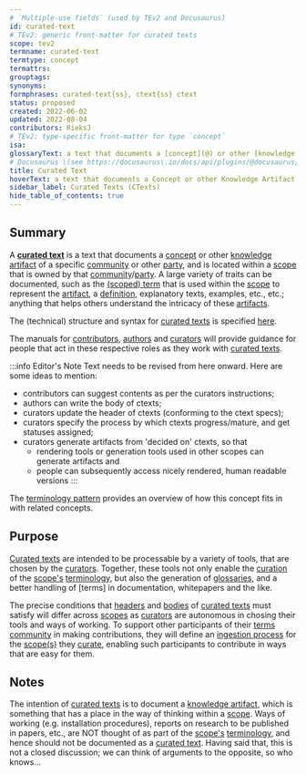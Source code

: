 ```yaml
---
# `Multiple-use fields` (used by TEv2 and Docusaurus)
id: curated-text
# TEv2: generic front-matter for curated texts
scope: tev2
termname: curated-text
termtype: concept
termattrs:
grouptags:
synonyms:
formphrases: curated-text{ss}, ctext{ss} ctext
status: proposed
created: 2022-06-02
updated: 2022-08-04
contributors: RieksJ
# TEv2: type-specific front-matter for type `concept`
isa:
glossaryText: a text that documents a [concept](@) or other [knowledge artifact](@) of a specific [community](@) or other [party](@), and is located within a [scope](@) that is owned by that [community](@)/[party](@).
# Docusaurus \(see https://docusaurus\.io/docs/api/plugins/@docusaurus/plugin-content-docs#markdown-front-matter\):
title: Curated Text
hoverText: a text that documents a Concept or other Knowledge Artifact of a specific Community (or other Party), and is located within a Scope tha tis owned by that Community/Party.
sidebar_label: Curated Texts (CTexts)
hide_table_of_contents: true
---
```


## Summary

A **[curated text](@)** is a text that documents a [concept](@) or other [knowledge artifact](@) of a specific [community](@) or other [party](@), and is located within a [scope](@) that is owned by that [community](@)/[party](@). A large variety of traits can be documented, such as the [(scoped) term](@) that is used within the [scope](@) to represent the [artifact](knowledge-artifact@), a [definition](@), explanatory texts, examples, etc., etc.; anything that helps others understand the intricacy of these [artifacts](@).

The (technical) structure and syntax for [curated texts](@) is specified [here](/docs/tev2/spec-ctexts/ctext-spec).

The manuals for [contributors](/docs/tev2/manuals/contributor), [authors](/docs/tev2/manuals/author) and [curators](/docs/tev2/manuals/curator) will provide guidance for people that act in these respective roles as they work with [curated texts](@).

:::info Editor's Note
Text needs to be revised from here onward. Here are some ideas to mention:
- contributors can suggest contents as per the curators instructions;
- authors can write the body of ctexts;
- curators update the header of ctexts (conforming to the ctext specs);
- curators specify the process by which ctexts progress/mature, and get statuses assigned;
- curators generate artifacts from 'decided on' ctexts, so that
  - rendering tools or generation tools used in other scopes can generate artifacts and
  - people can subsequently access nicely rendered, human readable versions
:::

The [terminology pattern](pattern-terminology@) provides an overview of how this concept fits in with related concepts.

## Purpose

[Curated texts](@) are intended to be processable by a variety of tools, that are chosen by the [curators](@). Together, these tools not only enable the [curation](@) of the [scope's](@) [terminology](@), but also the generation of [glossaries](@), and a better handling of [terms] in documentation, whitepapers and the like.

The precise conditions that [headers](@) and [bodies](@) of [curated texts](@) must satisfy will differ across [scopes](@) as [curators](@) are autonomous in chosing their tools and ways of working. To support other participants of their [terms community](@) in making contributions, they will define an [ingestion process](@) for the [scope(s)](@) they [curate](@), enabling such participants to contribute in ways that are easy for them.

## Notes

The intention of [curated texts](@) is to document a [knowledge artifact](@), which is something that has a place in the way of thinking within a [scope](@). Ways of working (e.g. installation procedures), reports on research to be published in papers, etc., are NOT thought of as part of the [scope's](@) [terminology](@), and hence should not be documented as a [curated text](@). Having said that, this is not a closed discussion; we can think of arguments to the opposite, so who knows...